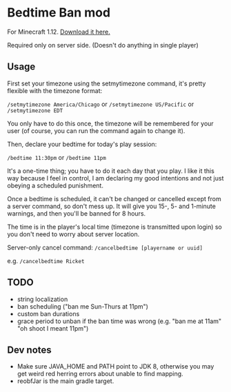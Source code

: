 Bedtime Ban mod
===
For Minecraft 1.12. [Download it here.](https://github.com/Ricket/bedtimeban/releases/latest)

Required only on server side. (Doesn't do anything in single player)

Usage
---

First set your timezone using the setmytimezone command, it's pretty flexible with the timezone format:

`/setmytimezone America/Chicago`
or
`/setmytimezone US/Pacific`
or
`/setmytimezone EDT`

You only have to do this once, the timezone will be remembered for your user (of course, you can run the command again to change it).

Then, declare your bedtime for today's play session:

`/bedtime 11:30pm`
or
`/bedtime 11pm`

It's a one-time thing; you have to do it each day that you play. I like it this way because I feel in control, I am declaring my good intentions and not just obeying a scheduled punishment.

Once a bedtime is scheduled, it can't be changed or cancelled except from a server command, so don't mess up. It will give you 15-, 5- and 1-minute warnings, and then you'll be banned for 8 hours.

The time is in the player's local time (timezone is transmitted upon login) so you don't need to worry about server location.

Server-only cancel command: `/cancelbedtime [playername or uuid]`

e.g. `/cancelbedtime Ricket`

TODO
---

* string localization
* ban scheduling ("ban me Sun-Thurs at 11pm")
* custom ban durations
* grace period to unban if the ban time was wrong (e.g. "ban me at 11am" "oh shoot I meant 11pm")


Dev notes
---

* Make sure JAVA_HOME and PATH point to JDK 8, otherwise you may get weird red herring errors about unable to find mapping.
* reobfJar is the main gradle target.

